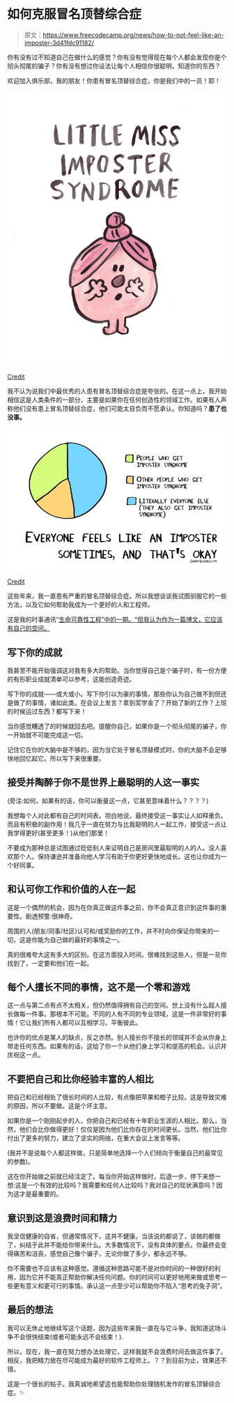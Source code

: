 # 如何克服冒名顶替综合症

> 原文：<https://www.freecodecamp.org/news/how-to-not-feel-like-an-imposter-3d41fdc91182/>

你有没有过不知道自己在做什么的感觉？你有没有觉得现在每个人都会发现你是个彻头彻尾的骗子？你有没有想过你设法让每个人相信你很聪明，知道你的东西？

欢迎加入俱乐部，我的朋友！你患有冒名顶替综合症，你是我们中的一员！耶！

![IkejrW29wRxpjzAyU2pEU9wnp46A0e7k7b36](img/890626bfc02d4449fdebd6d329453052.png)

[Credit](https://www.etsy.com/listing/539166512/funny-print-little-miss-imposter)

我不认为说我们中最优秀的人患有冒名顶替综合症是夸张的。在这一点上，我开始相信这是人类条件的一部分，主要是如果你在任何创造性的领域工作。如果有人声称他们没有患上冒名顶替综合症，他们可能太自负而不愿承认。你知道吗？**患了也没事。**

![0vVqCBp3l8t8nh-m3eRsRBm15MMN3WL3vfRN](img/e1be680361675c6c8814dce52f9b80b0.png)

[Credit](https://astrobites.org/2018/03/02/overcoming-the-imposter-syndrome/)

这些年来，我一直患有严重的冒名顶替综合症。所以我想谈谈我试图驯服它的一些方法，以及它如何帮助我成为一个更好的人和工程师。

这是我的时事通讯“[生命可靠性工程”中的一期。“但我认为作为一篇博文，它应该有自己的空间。](https://tinyletter.com/ScribblingOn)

## 写下你的成就

我甚至不能开始强调这对我有多大的帮助。当你觉得自己是个骗子时，有一份方便的有形职业成就清单可以参考，这能创造奇迹。

写下你的成就——或大或小。写下你引以为豪的事情，那些你认为自己做不到但还是做了的事情，诸如此类。在会议上发言？拿到奖学金了？开始了新的工作？上班的时候运过东西？都写下来！

当你感觉糟透了的时候就回去吧。提醒你自己，如果你是一个彻头彻尾的骗子，你一开始就不可能完成这一切。

记住它在你的大脑中是不够的，因为当它处于冒名顶替模式时，你的大脑不会足够快地回忆起它。所以写下来很重要。

## 接受并陶醉于你不是世界上最聪明的人这一事实

(旁注:如何，如果有的话，你可以衡量这一点，它甚至意味着什么？？？？)

我想每个人对此都有自己的时间表。坦白地说，最终接受这一事实让人如释重负。而且有积极的副作用！我几乎一直在努力与比我聪明的人一起工作，接受这一点让我学得更好(甚至更多！)从他们那里！

不要成为那种总是试图通过贬低别人来证明自己是房间里最聪明的人的人。没人喜欢那个人。保持谦逊并准备向他人学习有助于你更好更快地成长。这也让你成为一个好同事。

## 和认可你工作和价值的人在一起

这是一个偶然的机会，因为在你真正做这件事之前，你不会真正意识到这件事的重要性。剧透预警:很神奇。

周围的人(朋友/同事/社区)认可和/或奖励你的工作，并不时向你保证你带来的一切，这是你能为自己做的最好的事情之一。

真的很难夸大这有多大的区别。在这方面投入时间。很难找到这些人，但是一旦你找到了，一定要和他们在一起。

## 每个人擅长不同的事情，这不是一个零和游戏

这一点与第二点有点不太相关，但仍然值得拥有自己的空间。世上没有什么超人擅长做每一件事。那根本不可能。不同的人有不同的专业领域，这是一件非常好的事情！它让我们所有人都可以互相学习，平衡彼此。

也许你的优点是某人的缺点，反之亦然。别人擅长你不擅长的领域并不会从你身上带走任何东西。如果有的话，这给了你一个从他们身上学习和提高的机会。认识并庆祝这一点。

## 不要把自己和比你经验丰富的人相比

把自己和已经相处了很长时间的人比较，有点像把苹果和橙子比较。这是导致灾难的原因，所以不要做。这是个坏主意。

如果你是一个刚刚起步的人，你把自己和已经有十年职业生涯的人相比，那么，当然，他们会比你做得更好！仅仅是因为他们比你存在的时间更长。当然，他们比你付出了更多的努力，建立了坚实的网络，在重大会议上发言等等。

(我并不是说每个人都这样做，只是简单地选择一个人们倾向于衡量自己的最常见的参数)。

这在你开始做之前就已经注定了。每当你开始这样做时，后退一步，停下来想一想:这是一个有效的比较吗？我需要和任何人比较吗？我对自己的现状满意吗？因为这才是最重要的。

## 意识到这是浪费时间和精力

我坚信健康的自省，但通常情况下，这并不健康。当该说的都说了，该做的都做了，纠结于此并不能给你带来什么。大多数情况下，没有具体的要点。你最终会变得痛苦和沮丧，感觉自己像个骗子，无论你做了多少，都永远不够。

你不需要也不应该有这种感觉。遵循这种思路可能不是对你时间的一种很好的利用，因为它并不能真正帮助你解决任何问题。你的时间可以更好地用来做或思考一些更有意义和更可行的事情。承认这一点至少可以帮助你不陷入“思考的兔子洞”。

## 最后的想法

我可以无休止地继续写这个话题，因为这些年来我一直在与它斗争，我知道这场斗争不会很快结束(或者可能永远不会结束！).

所以，现在，我一直在努力想办法处理它，这样我就不会浪费时间去做这件事了。相反，我把精力放在尽可能成为最好的软件工程师上。？？到目前为止，效果还不错。

这是一个很长的帖子。我真诚地希望这也能帮助你处理随机发作的冒名顶替综合症。✨